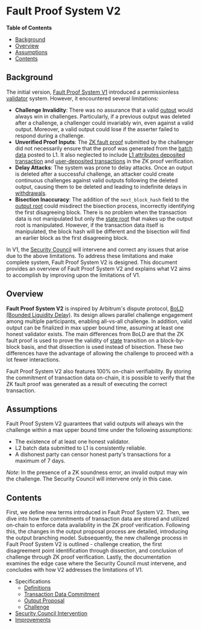# Fault Proof System V2

<!-- All glossary references in this file. -->

[g-validator]: ../../glossary.md#validator
[g-checkpoint-output]: ../../glossary.md#checkpoint-output
[g-zk-fault-proof]: ../../glossary.md#zk-fault-proof
[g-sequencer-batch]: ../../glossary.md#sequencer-batch
[g-l1-attr-deposit]: ../../glossary.md#l1-attributes-deposited-transaction
[g-user-deposited]: ../../glossary.md#user-deposited-transaction
[g-withdrawals]: ../../glossary.md#withdrawals
[g-l2-output]: ../../glossary.md#l2-output-root
[g-state-root]: ../../glossary.md#state-root
[g-security-council]: ../../glossary.md#security-council
[g-state]: ../../glossary.md#state

<!-- START doctoc generated TOC please keep comment here to allow auto update -->
<!-- DON'T EDIT THIS SECTION, INSTEAD RE-RUN doctoc TO UPDATE -->
**Table of Contents**

- [Background](#background)
- [Overview](#overview)
- [Assumptions](#assumptions)
- [Contents](#contents)

<!-- END doctoc generated TOC please keep comment here to allow auto update -->

## Background

The initial version, [Fault Proof System V1](../../zk-fault-proof/challenge.md) introduced a permissionless
[validator][g-validator] system. However, it encountered several limitations:

- **Challenge Invalidity**: There was no assurance that a valid [output][g-checkpoint-output] would always win in
  challenges. Particularly, if a previous output was deleted after a challenge, a challenger could invariably win, even
  against a valid output. Moreover, a valid output could lose if the asserter failed to respond during a challenge.
- **Unverified Proof Inputs**: The [ZK fault proof][g-zk-fault-proof] submitted by the challenger did not necessarily
  ensure that the proof was generated from the [batch data][g-sequencer-batch] posted to L1. It also neglected to
  include [L1 attributes deposited transaction][g-l1-attr-deposit] and [user-deposited transactions][g-user-deposited]
  in the ZK proof verification.
- **Delay Attacks**: The system was prone to delay attacks. Once an output is deleted after a successful challenge, an
  attacker could create continuous challenges against valid outputs following the deleted output, causing them to be
  deleted and leading to indefinite delays in [withdrawals][g-withdrawals].
- **Bisection Inaccuracy**: The addition of the `next_block_hash` field to the [output root][g-l2-output] could
  misdirect the bisection process, incorrectly identifying the first disagreeing block. There is no problem when the
  transaction data is not manipulated but only the [state root][g-state-root] that makes up the output root is
  manipulated. However, if the transaction data itself is manipulated, the block hash will be different and the
  bisection will find an earlier block as the first disagreeing block.

In V1, the [Security Council][g-security-council] will intervene and correct any issues that arise due to the above
limitations. To address these limitations and make complete system, Fault Proof System V2 is designed. This document
provides an overview of Fault Proof System V2 and explains what V2 aims to accomplish by improving upon the limitations
of V1.

## Overview

**Fault Proof System V2** is inspired by Arbitrum's dispute protocol,
[BoLD (Bounded Liquidity Delay)](https://github.com/OffchainLabs/bold). Its design allows parallel challenge engagement
among multiple participants, enabling all-vs-all challenge. In addition, valid output can be finalized in max upper
bound time, assuming at least one honest validator exists. The main differences from BoLD are that the ZK fault proof is
used to prove the validity of [state][g-state] transition on a block-by-block basis, and that dissection is used instead
of bisection. These two differences have the advantage of allowing the challenge to proceed with a lot fewer
interactions.

Fault Proof System V2 also features 100% on-chain verifiability. By storing the commitment of transaction data on-chain,
it is possible to verify that the ZK fault proof was generated as a result of executing the correct transaction.

## Assumptions

Fault Proof System V2 guarantees that valid outputs will always win the challenge within a max upper bound time under
the following assumptions:

- The existence of at least one honest validator.
- L2 batch data submitted to L1 is consistently reliable.
- A dishonest party can censor honest party's transactions for a maximum of 7 days.

*Note*: In the presence of a ZK soundness error, an invalid output may win the challenge. The Security Council will
intervene only in this case.

## Contents

First, we define new terms introduced in Fault Proof System V2. Then, we dive into how the commitments of transaction
data are stored and utilized on-chain to enforce data availability in the ZK proof verification. Following this, the
changes in the output proposal process are detailed, introducing the output branching model. Subsequently, the new
challenge process in Fault Proof System V2 is outlined - challenge creation, the first disagreement point identification
through dissection, and conclusion of challenge through ZK proof verification. Lastly, the documentation examines the
edge case where the Security Council must intervene, and concludes with how V2 addresses the limitations of V1.

- Specifications
  - [Definitions](./definitions.md)
  - [Transaction Data Commitment](./transaction-data-commitment.md)
  - [Output Proposal](./output-proposal.md)
  - [Challenge](./challenge.md)
- [Security Council Intervention](./security-council-intervention.md)
- [Improvements](./improvements.md)
